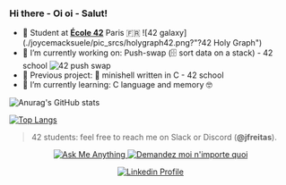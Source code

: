 ### Hi there - Oi oi - Salut! 

- 🥖 Student at [**École 42**](https://www.42.fr) Paris 🇫🇷
![42 galaxy](./joycemacksuele/pic_srcs/holygraph42.png?"?42 Holy Graph")
- 🥑 I’m currently working on: Push-swap (🗄 sort data on a stack) - 42 school
![42 push swap](./joycemacksuele/pic_srcs/pushswap42.jng?raw=true "42 Push-Swap Project")
- 🧅 Previous project: 🐚 minishell written in C - 42 school
- 🍉 I’m currently learning: C language and memory 🤓

![Anurag's GitHub stats](https://github-readme-stats.vercel.app/api?username=joycemacksuele&show_icons=true&theme=gotham&count_private=true&show_icons=true&hide_border=on&bg_color=f8f8f8&title_color=blue&text_color=383838&icon_color=blue)

[![Top Langs](https://github-readme-stats.vercel.app/api/top-langs/?username=joycemacksuele)](https://github.com/anuraghazra/github-readme-stats)

> 42 students: feel free to reach me on Slack or Discord (**@jfreitas**).

<p align="center">
	<a href="mailto:jfreitas@student.42.fr">
		<img alt="Ask Me Anything" src="https://img.shields.io/badge/-Ask_me_anything-lightgray?style=flat&logo=Gmail&logoColor=383838&link=mailto:jfreitas@student.42.fr" />
	</a>
	<a href="mailto:jfreitas@student.42.fr">
		<img alt="Demandez moi n'importe quoi" src="https://img.shields.io/badge/-Demandez_moi_n'%20importe_quoi-lightgray?style=flat&logo=Gmail&logoColor=383838&link=mailto:jfreitas@student.42.fr" />
	</a>
	
</p>

<p align="center">
	<a href="https://www.linkedin.com/in/joycemacksuele/">
		<img alt="Linkedin Profile" src="https://img.shields.io/badge/-Linkedin_Profile-0072b1?style=flat&logo=Linkedin&logoColor=383838&link=https://www.linkedin.com/in/joycemacksuele/" />
	</a>
</p>
